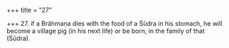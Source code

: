 +++
title = "27"

+++
27. if a Brāhmaṇa dies with the food of a Śūdra in his stomach, he will become a village pig (in his next life) or be born, in the family of that (Śūdra).

